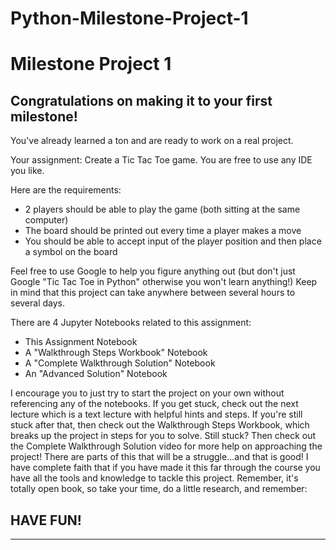 # Python-Milestone-Project-1

# Milestone Project 1
## Congratulations on making it to your first milestone!
You've already learned a ton and are ready to work on a real project.

Your assignment: Create a Tic Tac Toe game. You are free to use any IDE you like.

Here are the requirements:

* 2 players should be able to play the game (both sitting at the same computer)
* The board should be printed out every time a player makes a move
* You should be able to accept input of the player position and then place a symbol on the board

Feel free to use Google to help you figure anything out (but don't just Google "Tic Tac Toe in Python" otherwise you won't learn anything!) Keep in mind that this project can take anywhere between several hours to several days.

There are 4 Jupyter Notebooks related to this assignment:

* This Assignment Notebook
* A "Walkthrough Steps Workbook" Notebook
* A "Complete Walkthrough Solution" Notebook
* An "Advanced Solution" Notebook

I encourage you to just try to start the project on your own without referencing any of the notebooks. If you get stuck, check out the next lecture which is a text lecture with helpful hints and steps. If you're still stuck after that, then check out the Walkthrough Steps Workbook, which breaks up the project in steps for you to solve. Still stuck? Then check out the Complete Walkthrough Solution video for more help on approaching the project!
There are parts of this that will be a struggle...and that is good! I have complete faith that if you have made it this far through the course you have all the tools and knowledge to tackle this project. Remember, it's totally open book, so take your time, do a little research, and remember:

## HAVE FUN!
----------------------------------------------------------------------------------------------------------
